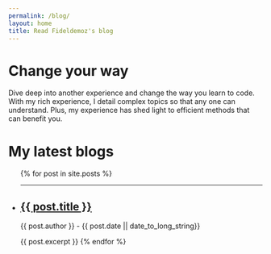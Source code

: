 ```yaml
---
permalink: /blog/
layout: home
title: Read Fideldemoz's blog
---
```

# Change your way
Dive deep into another experience and change the way you learn to code.  With my rich experience, I detail complex topics 
so that any one can understand.  Plus, my experience has shed light to efficient methods that can benefit you.

# My latest blogs
<ul class="blog_li">
  {% for post in site.posts %}
    <hr>
    <li class="blogs">
      <h2><a href="{{ post.url }}">{{ post.title }}</a></h2>
      <p>{{ post.author }} - {{ post.date || date_to_long_string}}</p>
    </li>
    {{ post.excerpt }}
  {% endfor %}
</ul>
